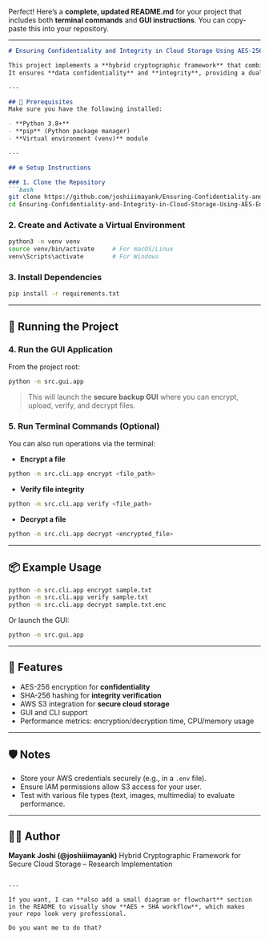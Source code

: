Perfect! Here’s a **complete, updated README.md** for your project that includes both **terminal commands** and **GUI instructions**. You can copy-paste this into your repository.

---

````markdown
# Ensuring Confidentiality and Integrity in Cloud Storage Using AES-256 Encryption and SHA-256 Hashing

This project implements a **hybrid cryptographic framework** that combines **AES-256 encryption** and **SHA-256 hashing** to secure files before uploading them to **cloud storage (AWS S3)**.  
It ensures **data confidentiality** and **integrity**, providing a dual-layer protection mechanism for sensitive files.

---

## 🧰 Prerequisites
Make sure you have the following installed:

- **Python 3.8+**  
- **pip** (Python package manager)  
- **Virtual environment (venv)** module  

---

## ⚙️ Setup Instructions

### 1. Clone the Repository
```bash
git clone https://github.com/joshiiimayank/Ensuring-Confidentiality-and-Integrity-in-Cloud-Storage-Using-AES-Encryption-and-SHA-256-Hashing.git
cd Ensuring-Confidentiality-and-Integrity-in-Cloud-Storage-Using-AES-Encryption-and-SHA-256-Hashing
````

### 2. Create and Activate a Virtual Environment

```bash
python3 -m venv venv
source venv/bin/activate     # For macOS/Linux
venv\Scripts\activate        # For Windows
```

### 3. Install Dependencies

```bash
pip install -r requirements.txt
```

---

## 🚀 Running the Project

### 4. Run the GUI Application

From the project root:

```bash
python -m src.gui.app
```

> This will launch the **secure backup GUI** where you can encrypt, upload, verify, and decrypt files.

### 5. Run Terminal Commands (Optional)

You can also run operations via the terminal:

* **Encrypt a file**

```bash
python -m src.cli.app encrypt <file_path>
```

* **Verify file integrity**

```bash
python -m src.cli.app verify <file_path>
```

* **Decrypt a file**

```bash
python -m src.cli.app decrypt <encrypted_file>
```

---

## 📦 Example Usage

```bash
python -m src.cli.app encrypt sample.txt
python -m src.cli.app verify sample.txt
python -m src.cli.app decrypt sample.txt.enc
```

Or launch the GUI:

```bash
python -m src.gui.app
```

---

## 🧪 Features

* AES-256 encryption for **confidentiality**
* SHA-256 hashing for **integrity verification**
* AWS S3 integration for **secure cloud storage**
* GUI and CLI support
* Performance metrics: encryption/decryption time, CPU/memory usage

---

## 🛡️ Notes

* Store your AWS credentials securely (e.g., in a `.env` file).
* Ensure IAM permissions allow S3 access for your user.
* Test with various file types (text, images, multimedia) to evaluate performance.

---

## 👨‍💻 Author

**Mayank Joshi (@joshiiimayank)**
Hybrid Cryptographic Framework for Secure Cloud Storage – Research Implementation

```

---

If you want, I can **also add a small diagram or flowchart** section in the README to visually show **AES + SHA workflow**, which makes your repo look very professional.  

Do you want me to do that?
```

